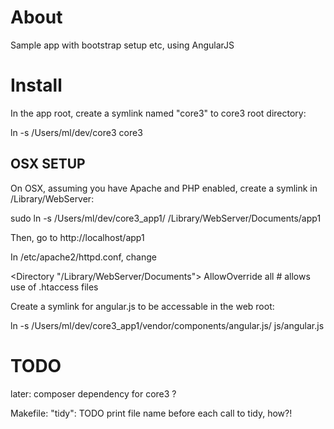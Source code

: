 # About

Sample app with bootstrap setup etc,
using AngularJS





# Install

In the app root, create a symlink named "core3" to core3 root directory:

  ln -s /Users/ml/dev/core3 core3


## OSX SETUP

On OSX, assuming you have Apache and PHP enabled, create a symlink in /Library/WebServer:

  sudo ln -s /Users/ml/dev/core3_app1/ /Library/WebServer/Documents/app1

Then, go to http://localhost/app1

In /etc/apache2/httpd.conf,
change

  <Directory "/Library/WebServer/Documents">
    AllowOverride all             # allows use of .htaccess files
  </Directory>


Create a symlink for angular.js to be accessable in the web root:

  ln -s /Users/ml/dev/core3_app1/vendor/components/angular.js/ js/angular.js



# TODO

later: composer dependency for core3 ?

Makefile: "tidy": TODO print file name before each call to tidy, how?!

